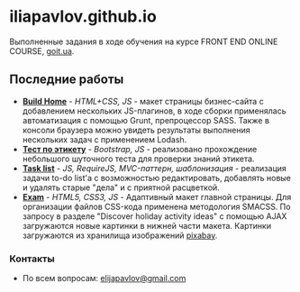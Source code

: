 # iliapavlov.github.io
Выполненные задания в ходе обучения на курсе FRONT END ONLINE COURSE, [goit.ua](http://goit.ua/).
## Последние работы
* **[Build Home](http://iliapavlov.github.io/GoIT/JS_lesson19-20/index.html)** - *HTML+CSS, JS* - макет страницы бизнес-сайта с добавлением нескольких JS-плагинов, в ходе сборки применялась автоматизация с помощью Grunt, препроцессор SASS. Также в консоли браузера можно увидеть результаты выполнения нескольких задач с применением Lodash.
* **[Тест по этикету](http://iliapavlov.github.io/GoIT/JS_lesson21-22/index.html)** - *Bootstrap, JS* - реализовано прохождение небольшого шуточного теста для проверки знаний этикета.
* **[Task list](http://iliapavlov.github.io/GoIT/JS_lesson23-24/index.html)** - *JS, RequireJS, MVC-паттерн, шаблонизация* - реализация задачи to-do list'а с возможностью редактировать, добавлять новые и удалять старые "дела" и с приятной расцветкой.
* **[Exam](http://iliapavlov.github.io/GoIT/JS_exam/index.html)** - *HTML5, CSS3, JS* - Адаптивный макет главной страницы. Для организации файлов CSS-кода применена методология SMACSS. По запросу в разделе "Discover holiday activity ideas" с помощью AJAX загружаются новые картинки в нижней части макета. Картинки загружаются из хранилища изображений [pixabay](https://pixabay.com/).

### Контакты
* По всем вопросам: [elijapavlov@gmail.com](mailto:elijapavlov@gmail.com)
